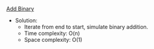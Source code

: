 [Add Binary](https://leetcode.com/problems/add-binary/)  

- Solution:
    - Iterate from end to start, simulate binary addition.
    - Time complexity: O(n)
    - Space complexity: O(1)
